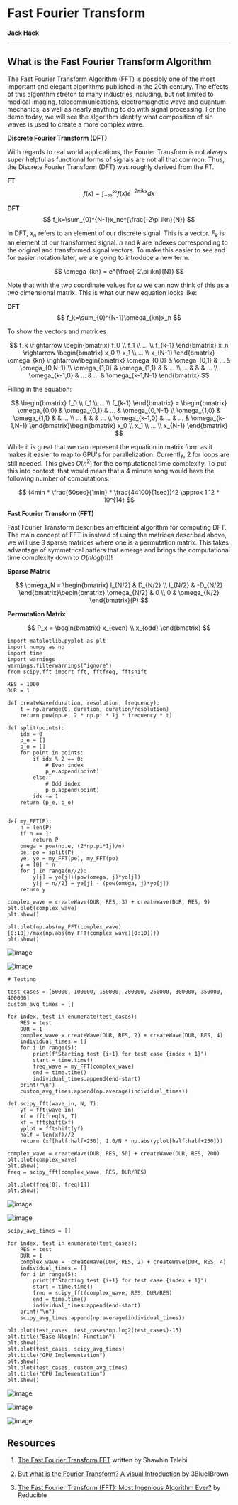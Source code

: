# Fast Fourier Transform

**Jack Haek**

---

## What is the Fast Fourier Transform Algorithm

The Fast Fourier Transform Algorithm (FFT) is possibly one of the most important and elegant algorithms published in the 20th century. The effects of this algorithm stretch to many industries including, but not limited to medical imaging, telecommunications, electromagnetic wave and quantum mechanics, as well as nearly anything to do with signal processing. For the demo today, we will see the algorithm identify what composition of sin waves is used to create a more complex wave.

**Discrete Fourier Transform (DFT)**

With regards to real world applications, the Fourier Transform is not always super helpful as functional forms of signals are not all that common. Thus, the Discrete Fourier Transform (DFT) was roughly derived from the FT.


**FT**
$$
f(k) = \int_{-\infty}^{\infty}f(x)e^{-2\pi ikx}dx
$$

**DFT**
$$
f_k=\sum_{0}^{N-1}x_ne^{\frac{-2\pi ikn}{N}}
$$

In DFT, $x_n$ refers to an element of our discrete signal. This is a vector. $F_k$ is an element of our transformed signal. $n$ and $k$ are indexes corresponding to the original and transformed signal vectors. To make this easier to see and for easier notation later, we are going to introduce a new term. 

$$
\omega_{kn} = e^{\frac{-2\pi ikn}{N}}
$$

Note that with the two coordinate values for $\omega$ we can now think of this as a two dimensional matrix. This is what our new equation looks like:

**DFT**
$$
f_k=\sum_{0}^{N-1}\omega_{kn}x_n
$$

To show the vectors and matrices

$$
f_k \rightarrow \begin{bmatrix}
f_0
\\
f_1
\\
...
\\ 
f_{k-1}
\end{bmatrix}
x_n \rightarrow \begin{bmatrix}
x_0
\\
x_1
\\
...
\\ 
x_{N-1}
\end{bmatrix}
\omega_{kn} \rightarrow\begin{bmatrix}
\omega_{0,0} & \omega_{0,1} & ... & \omega_{0,N-1} \\ 
\omega_{1,0} & \omega_{1,1} &  & ... \\
... &  &  & ... \\ 
\omega_{k-1,0} & ...  & ... & \omega_{k-1,N-1} 
\end{bmatrix}
$$

Filling in the equation:

$$
\begin{bmatrix}
f_0
\\
f_1
\\
...
\\ 
f_{k-1}
\end{bmatrix} = \begin{bmatrix}
\omega_{0,0} & \omega_{0,1} & ... & \omega_{0,N-1} \\ 
\omega_{1,0} & \omega_{1,1} &  & ... \\
... &  &  & ... \\ 
\omega_{k-1,0} & ...  & ... & \omega_{k-1,N-1} 
\end{bmatrix}\begin{bmatrix}
x_0
\\
x_1
\\
...
\\ 
x_{N-1}
\end{bmatrix}
$$

While it is great that we can represent the equation in matrix form as it makes it easier to map to GPU's for parallelization. Currently, 2 for loops are still needed. This gives $O(n^2)$ for the computational time complexity. To put this into context, that would mean that a 4 minute song would have the following number of computations:

$$
(4min * \frac{60sec}{1min} * \frac{44100}{1sec})^2 \approx 1.12 * 10^{14}
$$

**Fast Fourier Transform (FFT)**

Fast Fourier Transform describes an efficient algorithm for computing DFT. The main concept of FFT is instead of using the matrices described above, we will use 3 sparse matrices where one is a permutation matrix. This takes advantage of symmetrical patters that emerge and brings the computational time complexity down to $O(nlog(n))$!

**Sparse Matrix**

$$
\omega_N = \begin{bmatrix}
I_{N/2} & D_{N/2} \\ 
I_{N/2} & -D_{N/2}
\end{bmatrix}\begin{bmatrix}
\omega_{N/2} & 0 \\ 
0 & \omega_{N/2}
\end{bmatrix}(P)
$$

**Permutation Matrix**

$$
P_x = \begin{bmatrix}
x_{even} \\
x_{odd}
\end{bmatrix}
$$

```
import matplotlib.pyplot as plt
import numpy as np
import time
import warnings
warnings.filterwarnings("ignore")
from scipy.fft import fft, fftfreq, fftshift
```

```
RES = 1000
DUR = 1

def createWave(duration, resolution, frequency):
    t = np.arange(0, duration, duration/resolution)
    return pow(np.e, 2 * np.pi * 1j * frequency * t)

def split(points):
    idx = 0
    p_e = []
    p_o = []
    for point in points:
        if idx % 2 == 0:
            # Even index
            p_e.append(point)
        else:
            # Odd index
            p_o.append(point)
        idx += 1
    return (p_e, p_o)


def my_FFT(P):
    n = len(P)
    if n == 1:
        return P
    omega = pow(np.e, (2*np.pi*1j)/n)
    pe, po = split(P)
    ye, yo = my_FFT(pe), my_FFT(po)
    y = [0] * n
    for j in range(n//2):
        y[j] = ye[j]+(pow(omega, j)*yo[j])
        y[j + n//2] = ye[j] - (pow(omega, j)*yo[j])
    return y                      

complex_wave = createWave(DUR, RES, 3) + createWave(DUR, RES, 9)
plt.plot(complex_wave)
plt.show()

plt.plot(np.abs(my_FFT(complex_wave)[0:10])/max(np.abs(my_FFT(complex_wave)[0:10])))
plt.show()
```

![image](https://github.com/JackHaek/FFT/assets/60725830/6f25b1a2-bee4-471c-ab32-469f97c30353)

![image](https://github.com/JackHaek/FFT/assets/60725830/0cef099b-c5e8-44fd-bff6-ae068d576307)

```
# Testing

test_cases = [50000, 100000, 150000, 200000, 250000, 300000, 350000, 400000]
custom_avg_times = []

for index, test in enumerate(test_cases):
    RES = test
    DUR = 1
    complex_wave = createWave(DUR, RES, 2) + createWave(DUR, RES, 4)
    individual_times = []
    for i in range(5):
        print(f"Starting test {i+1} for test case {index + 1}")
        start = time.time()
        freq_wave = my_FFT(complex_wave)
        end = time.time()
        individual_times.append(end-start)
    print("\n")
    custom_avg_times.append(np.average(individual_times))
```

```
def scipy_fft(wave_in, N, T):
    yf = fft(wave_in)
    xf = fftfreq(N, T)
    xf = fftshift(xf)
    yplot = fftshift(yf)
    half = len(xf)//2
    return (xf[half:half+250], 1.0/N * np.abs(yplot[half:half+250]))

complex_wave = createWave(DUR, RES, 50) + createWave(DUR, RES, 200)
plt.plot(complex_wave)
plt.show()
freq = scipy_fft(complex_wave, RES, DUR/RES)

plt.plot(freq[0], freq[1])
plt.show()
```

![image](https://github.com/JackHaek/FFT/assets/60725830/fd97e48f-7400-42c5-a494-f9e13ada9e55)

![image](https://github.com/JackHaek/FFT/assets/60725830/79ac7336-1c26-472d-b18f-60b1939abb94)

```
scipy_avg_times = []

for index, test in enumerate(test_cases):
    RES = test
    DUR = 1
    complex_wave =  createWave(DUR, RES, 2) + createWave(DUR, RES, 4)
    individual_times = []
    for i in range(5):
        print(f"Starting test {i+1} for test case {index + 1}")
        start = time.time()
        freq = scipy_fft(complex_wave, RES, DUR/RES)
        end = time.time()
        individual_times.append(end-start)
    print("\n")
    scipy_avg_times.append(np.average(individual_times))
```

```
plt.plot(test_cases, test_cases*np.log2(test_cases)-15)
plt.title("Base Nlog(n) Function")
plt.show()
plt.plot(test_cases, scipy_avg_times)
plt.title("GPU Implementation")
plt.show()
plt.plot(test_cases, custom_avg_times)
plt.title("CPU Implementation")
plt.show()
```

![image](https://github.com/JackHaek/FFT/assets/60725830/2c54b907-6c6c-4298-bb4c-2fd26122c138)

![image](https://github.com/JackHaek/FFT/assets/60725830/6d41f78d-cacb-488d-863d-dc30f8197549)

![image](https://github.com/JackHaek/FFT/assets/60725830/5121b9ed-3615-4b86-8dc2-07a0e22b158c)

## Resources

1. [The Fast Fourier Transform FFT](https://medium.com/swlh/the-fast-fourier-transform-fft-5e96cf637c38#:~:text=The%20FFT%20is%20an%20efficient,the%20Permutation%20matrix%2C%20used%20above.) written by Shawhin Talebi

2. [But what is the Fourier Transform? A visual Introduction](https://www.youtube.com/watch?v=spUNpyF58BY&t=953s) by 3Blue1Brown

3. [The Fast Fourier Transform (FFT): Most Ingenious Algorithm Ever?](https://www.youtube.com/watch?v=h7apO7q16V0) by Reducible


